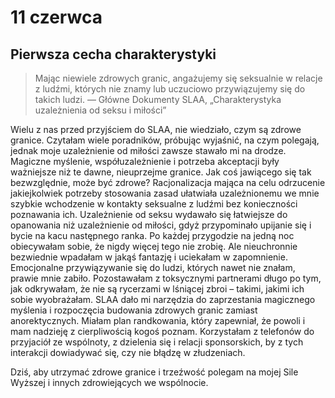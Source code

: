 
# 11 czerwca

## Pierwsza cecha charakterystyki

> Mając niewiele zdrowych granic, angażujemy się seksualnie w relacje z ludźmi, których nie znamy lub uczuciowo przywiązujemy się do takich ludzi. — Główne Dokumenty SLAA, „Charakterystyka uzależnienia od seksu i miłości”

Wielu z nas przed przyjściem do SLAA, nie wiedziało, czym są zdrowe granice. Czytałam wiele poradników, próbując wyjaśnić, na czym polegają, jednak moje uzależnienie od miłości zawsze stawało mi na drodze. Magiczne myślenie, współuzależnienie i potrzeba akceptacji były ważniejsze niż te dawne, nieuprzejme granice. Jak coś jawiącego się tak bezwzględnie, może być zdrowe? Racjonalizacja mająca na celu odrzucenie jakiejkolwiek potrzeby stosowania zasad ułatwiała uzależnionemu we mnie szybkie wchodzenie w kontakty seksualne z ludźmi bez konieczności poznawania ich. Uzależnienie od seksu wydawało się łatwiejsze do opanowania niż uzależnienie od miłości, gdyż przypominało upijanie się i bycie na kacu następnego ranka. Po każdej przygodzie na jedną noc obiecywałam sobie, że nigdy więcej tego nie zrobię. Ale nieuchronnie bezwiednie wpadałam w jakąś fantazję i uciekałam w zapomnienie. Emocjonalne przywiązywanie się do ludzi, których nawet nie znałam, prawie mnie zabiło. Pozostawałam z toksycznymi partnerami długo po tym, jak odkrywałam, że nie są rycerzami w lśniącej zbroi – takimi, jakimi ich sobie wyobrażałam. SLAA dało mi narzędzia do zaprzestania magicznego myślenia i rozpoczęcia budowania zdrowych granic zamiast anorektycznych. Miałam plan randkowania, który zapewniał, że powoli i mam nadzieję z cierpliwością kogoś poznam. Korzystałam z telefonów do przyjaciół ze wspólnoty, z dzielenia się i relacji sponsorskich, by z tych interakcji dowiadywać się, czy nie błądzę w złudzeniach.

Dziś, aby utrzymać zdrowe granice i trzeźwość polegam na mojej Sile Wyższej i innych zdrowiejących we wspólnocie.
